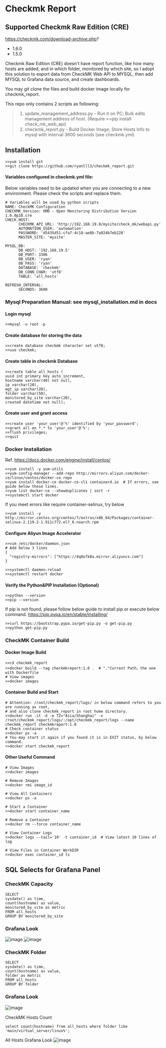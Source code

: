 # Checkmk Report
## Supported Checkmk Raw Edition (CRE)
https://checkmk.com/download-archive.php?
- 1.6.0
- 1.5.0

Checkmk Raw Edition (CRE) doesn't have report function, like how many hosts are added, 
and in which folder, monitored by which site, so I adopt this solution to export data from 
CheckMK Web API to MYSQL, then add MYSQL to Grafana data source, and create dashboards.

You may git clone the files and build docker image locally for checkmk_report.

This repo only contains 2 scripts as following:
> 1. update_management_address.py - Run it on PC; Bulk edits management address of host. 
>(Require >>pip install check_mk_web_api)
> 2. checkmk_report.py - Build Docker Image; Store Hosts Info to mysql with interval 
>3600 seconds (see checkmk.yml)


## Installation

```
>>yum install git
>>git clone https://github.com/ryanlll3/checkmk_report.git
```

#### Variables configured in checkmk.yml file:
Below variables need to be updated when you are connecting to a new environment. 
Please check the scripts and replace them.
```
# Variables will be used by python scripts
NAME: CheckMK Configuration
CHECKMK_Version: OMD - Open Monitoring Distribution Version 1.6.0p18.cre
CHECK_HOST:
      CHECKMK_API_URL: 'http://192.168.19.8/mysite/check_mk/webapi.py'
      AUTOMATION_USER: 'automation'
      PASSWORD: 'd5435d51-cfa7-4c18-ae8b-7a924b7eb228'
      MASTER_SITE: 'mysite'

MYSQL_DB:
      DB_HOST: '192.168.19.5'
      DB_PORT: 3306
      DB_USER: 'ryan'
      DB_PASS: 'ryan'
      DATABASE: 'checkmk'
      DB_CONN_CHAR: 'utf8'
      TABLE: 'all_hosts'

REFRESH_INTERVAL:
      SECONDS: 3600
```

### Mysql Preparation Manual: see mysql_installation.md in docs
#### Login mysql
```
>>mysql -u root -p
```
#### Create database for storing the data
```
>>create database checkmk character set utf8;
>>use checkmk;
```
#### Create table in checkmk Database
```
>>create table all_hosts (
uuid int primary key auto_increment,
hostname varchar(40) not null,
ip varchar(20),
mgt_ip varchar(20),
folder varchar(50),
monitored_by_site varchar(20),
created datetime not null);
```

#### Create user and grant access
```
>>create user 'your_user'@'%' identified by 'your_password';
>>grant all on *.* to 'your_user'@'%';
>>flush privileges;
>>quit
```
### Docker Installation
Ref.
https://docs.docker.com/engine/install/centos/

```
>>yum install -y yum-utils
>>yum-config-manager --add-repo http://mirrors.aliyun.com/docker-ce/linux/centos/docker-ce.repo
>>yum install docker-ce docker-ce-cli containerd.io  # If errors, see guide below these lines.
>>yum list docker-ce --showduplicates | sort -r
>>systemctl start docker
```
If you meet errors like require container-selinux, try below
```
>>yum install -y http://mirror.centos.org/centos/7/extras/x86_64/Packages/container-selinux-2.119.2-1.911c772.el7_8.noarch.rpm
```
#### Configure Aliyun Image Accelerator
```
>>vim /etc/docker/daemon.json
# Add below 3 lines
{
  "registry-mirrors": ["https://4q8o7k0a.mirror.aliyuncs.com"]
}

>>systemctl daemon-reload
>>systemctl restart docker
```
#### Verify the Python&PIP Installation (Optional)
```
>>python --version
>>pip --version
```
If pip is not found, please follow below guide to install pip or execute below command.
https://pip.pypa.io/en/stable/installing/
```
>>curl https://bootstrap.pypa.io/get-pip.py -o get-pip.py
>>python get-pip.py
```
### CheckMK Container Build
#### Docker Image Build
```
>>cd checkmk_report
>>docker build --tag checkmkreport:1.0 .  # "."Current Path，the one with Dockerfile
# View images
>>docker images
```
#### Container Build and Start
```
# Attention: /root/checkmk_report/logs/ in below command refers to you are running as root, 
# and also clone checkmk_report in root home directory.
>>docker run -it -d -e TZ="Asia/Shanghai" -v /root/checkmk_report/logs/:/opt/checkmk_report/logs --name checkmk_report checkmkreport:1.0
# Check container status
>>docker ps -a
# You may start it again if you found it is in EXIT status, by below command.
>>docker start checkmk_report
```
#### Other Useful Command
```
# View Images
>>docker images

# Remove Images
>>docker rmi image_id

# View All Containers
>>docker ps -a

# Start a Container
>>docker start container_name

# Remove a Container
>>docker rm --force container_name

# View Container Logs
>>docker logs --tail='10' -t container_id  # View latest 10 lines of log

# View Files in Container WorkDIR
>>docker exec container_id ls
```

## SQL Selects for Grafana Panel

### CheckMK Capacity
```
SELECT
sysdate() as time,
count(hostname) as value,
monitored_by_site as metric
FROM all_hosts
GROUP BY monitored_by_site
```
### Grafana Look
![image](https://github.com/ryanlll3/checkmk_report/blob/master/pictures/site_capacity1.JPG)
![image](https://github.com/ryanlll3/checkmk_report/blob/master/pictures/site_capacity2.JPG)

### CheckMK Folder
```
SELECT
sysdate() as time,
count(hostname) as value,
folder as metric
FROM all_hosts
GROUP BY folder
```
### Grafana Look
![image](https://github.com/ryanlll3/checkmk_report/blob/master/pictures/host_count_by_folder.JPG)

CheckMK Hosts Count
```
select count(hostname) from all_hosts where folder like 'main/virtual_server/linux%';
```
All Hosts Grafana Look
![image](https://github.com/ryanlll3/checkmk_report/blob/master/pictures/all_hosts.JPG)
